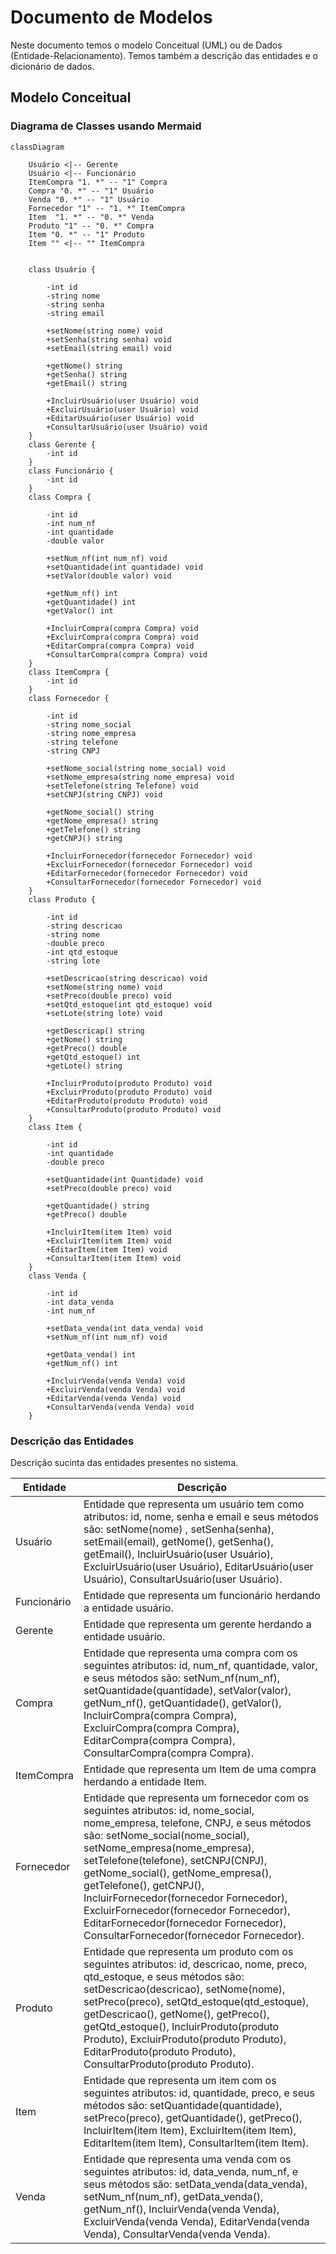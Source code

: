 # Documento de Modelos

Neste documento temos o modelo Conceitual (UML) ou de Dados (Entidade-Relacionamento). Temos também a descrição das entidades e o dicionário de dados.

## Modelo Conceitual

### Diagrama de Classes usando Mermaid

```mermaid
classDiagram    

    Usuário <|-- Gerente
    Usuário <|-- Funcionário
    ItemCompra "1. *" -- "1" Compra
    Compra "0. *" -- "1" Usuário
    Venda "0. *" -- "1" Usuário
    Fornecedor "1" -- "1. *" ItemCompra
    Item  "1. *" -- "0. *" Venda
    Produto "1" -- "0. *" Compra
    Item "0. *" -- "1" Produto
    Item "" <|-- "" ItemCompra 

 
    class Usuário {
        
        -int id
        -string nome
        -string senha
        -string email

        +setNome(string nome) void 
        +setSenha(string senha) void
        +setEmail(string email) void

        +getNome() string 
        +getSenha() string
        +getEmail() string

        +IncluirUsuário(user Usuário) void
        +ExcluirUsuário(user Usuário) void
        +EditarUsuário(user Usuário) void
        +ConsultarUsuário(user Usuário) void
    }
    class Gerente {
        -int id
    }
    class Funcionário {
        -int id
    }
    class Compra {

        -int id
        -int num_nf
        -int quantidade
        -double valor
        
        +setNum_nf(int num_nf) void 
        +setQuantidade(int quantidade) void
        +setValor(double valor) void

        +getNum_nf() int 
        +getQuantidade() int
        +getValor() int

        +IncluirCompra(compra Compra) void
        +ExcluirCompra(compra Compra) void
        +EditarCompra(compra Compra) void
        +ConsultarCompra(compra Compra) void
    }
    class ItemCompra {
        -int id
    }
    class Fornecedor {

        -int id
        -string nome_social
        -string nome_empresa
        -string telefone
        -string CNPJ

        +setNome_social(string nome_social) void 
        +setNome_empresa(string nome_empresa) void
        +setTelefone(string Telefone) void
        +setCNPJ(string CNPJ) void

        +getNome_social() string 
        +getNome_empresa() string 
        +getTelefone() string
        +getCNPJ() string

        +IncluirFornecedor(fornecedor Fornecedor) void
        +ExcluirFornecedor(fornecedor Fornecedor) void
        +EditarFornecedor(fornecedor Fornecedor) void
        +ConsultarFornecedor(fornecedor Fornecedor) void
    }
    class Produto {

        -int id
        -string descricao
        -string nome
        -double preco
        -int qtd_estoque
        -string lote

        +setDescricao(string descricao) void 
        +setNome(string nome) void
        +setPreco(double preco) void
        +setQtd_estoque(int qtd_estoque) void
        +setLote(string lote) void

        +getDescricap() string 
        +getNome() string 
        +getPreco() double
        +getQtd_estoque() int
        +getLote() string 

        +IncluirProduto(produto Produto) void
        +ExcluirProduto(produto Produto) void
        +EditarProduto(produto Produto) void
        +ConsultarProduto(produto Produto) void
    }
    class Item {

        -int id
        -int quantidade
        -double preco
         
        +setQuantidade(int Quantidade) void
        +setPreco(double preco) void

        +getQuantidade() string 
        +getPreco() double

        +IncluirItem(item Item) void
        +ExcluirItem(item Item) void
        +EditarItem(item Item) void
        +ConsultarItem(item Item) void
    }
    class Venda {

        -int id
        -int data_venda
        -int num_nf
        
        +setData_venda(int data_venda) void
        +setNum_nf(int num_nf) void

        +getData_venda() int 
        +getNum_nf() int

        +IncluirVenda(venda Venda) void
        +ExcluirVenda(venda Venda) void
        +EditarVenda(venda Venda) void
        +ConsultarVenda(venda Venda) void
    }

```
### Descrição das Entidades

Descrição sucinta das entidades presentes no sistema.

| Entidade | Descrição   |
|----------|------------------------------------------------------------------------------------------------------------------------------------------------------|
| Usuário   | Entidade que representa um usuário tem como atributos: id, nome, senha e email e seus métodos são: setNome(nome) , setSenha(senha), setEmail(email), getNome(), getSenha(), getEmail(), IncluirUsuário(user Usuário), ExcluirUsuário(user Usuário), EditarUsuário(user Usuário), ConsultarUsuário(user Usuário). |
| Funcionário | Entidade que representa um funcionário herdando a entidade usuário. |
| Gerente | Entidade que representa um gerente herdando a entidade usuário. |
| Compra | Entidade que representa uma compra com os seguintes atributos: id, num_nf, quantidade, valor, e seus métodos são: setNum_nf(num_nf), setQuantidade(quantidade), setValor(valor), getNum_nf(), getQuantidade(), getValor(), IncluirCompra(compra Compra), ExcluirCompra(compra Compra), EditarCompra(compra Compra), ConsultarCompra(compra Compra). |
| ItemCompra | Entidade que representa um Item de uma compra herdando a entidade Item. | 
| Fornecedor | Entidade que representa um fornecedor com os seguintes atributos: id, nome_social, nome_empresa, telefone, CNPJ, e seus métodos são: setNome_social(nome_social), setNome_empresa(nome_empresa), setTelefone(telefone), setCNPJ(CNPJ), getNome_social(), getNome_empresa(), getTelefone(), getCNPJ(), IncluirFornecedor(fornecedor Fornecedor), ExcluirFornecedor(fornecedor Fornecedor), EditarFornecedor(fornecedor Fornecedor), ConsultarFornecedor(fornecedor Fornecedor). |
| Produto | Entidade que representa um produto com os seguintes atributos: id, descricao, nome, preco, qtd_estoque, e seus métodos são: setDescricao(descricao), setNome(nome), setPreco(preco), setQtd_estoque(qtd_estoque), getDescricao(), getNome(), getPreco(), getQtd_estoque(), IncluirProduto(produto Produto), ExcluirProduto(produto Produto), EditarProduto(produto Produto), ConsultarProduto(produto Produto). |
| Item | Entidade que representa um item com os seguintes atributos: id, quantidade, preco, e seus métodos são: setQuantidade(quantidade), setPreco(preco), getQuantidade(), getPreco(), IncluirItem(item Item), ExcluirItem(item Item), EditarItem(item Item), ConsultarItem(item Item). |
| Venda | Entidade que representa uma venda com os seguintes atributos: id, data_venda, num_nf, e seus métodos são: setData_venda(data_venda), setNum_nf(num_nf), getData_venda(), getNum_nf(), IncluirVenda(venda Venda), ExcluirVenda(venda Venda), EditarVenda(venda Venda), ConsultarVenda(venda Venda). |